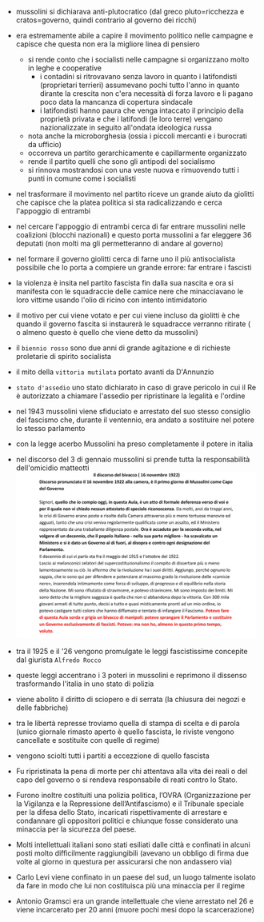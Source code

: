 - mussolini si dichiarava anti-plutocratico (dal greco pluto=ricchezza e cratos=governo, quindi contrario al governo dei ricchi)
- era estremamente abile a capire il movimento politico nelle campagne e capisce che questa non era la migliore linea di pensiero
    - si rende conto che i socialisti nelle campagne si organizzano molto in leghe e cooperative
        - i contadini si ritrovavano senza lavoro in quanto i latifondisti (proprietari terrieri) assumevano pochi tutto l'anno in quanto dirante la crescita non c'era necessità di forza lavoro e li pagano poco data la mancanza di copertura sindacale
        - i latifondisti hanno paura che venga intaccato il principio della proprietà privata e che i latifondi (le loro terre) vengano nazionalizzate in seguito all'ondata ideologica russa
    - nota anche la microborghesia (ossia i piccoli mercanti e i burocrati da ufficio)
    - occorreva un partito gerarchicamente e capillarmente organizzato
    - rende il partito quelli che sono gli antipodi del socialismo
    - si rinnova mostrandosi con una veste nuova e rimuovendo tutti i punti in comune come i socialisti
- nel trasformare il movimento nel partito riceve un grande aiuto da giolitti che capisce che la platea politica si sta radicalizzando e cerca l'appoggio di entrambi
- nel cercare l'appoggio di entrambi cerca di far entrare mussolini nelle coalizioni (blocchi nazionali) e questo porta mussolini a far eleggere 36 deputati (non molti ma gli permetteranno di andare al governo)
- nel formare il governo giolitti cerca di farne uno il più antisocialista possibile che lo porta a compiere un grande errore: far entrare i fascisti
- la violenza è insita nel partito fascista fin dalla sua nascita e ora si manifesta con le squadraccie delle camice nere che minacciavano le loro vittime usando l'olio di ricino con intento intimidatorio
- il motivo per cui viene votato e per cui viene incluso da giolitti è che quando il governo fascita si instaurerà le squadracce verranno ritirate ( o almeno questo è quello che viene detto da mussolini)

- il `biennio rosso` sono due anni di grande agitazione e di richieste proletarie di spirito socialista
- il mito della `vittoria mutilata` portato avanti da D'Annunzio
- `stato d'assedio` uno stato dichiarato in caso di grave pericolo in cui il Re è autorizzato a chiamare l'assedio per ripristinare la legalità e l'ordine
- nel 1943 mussolini viene sfiduciato e arrestato del suo stesso consiglio del fascismo che, durante il ventennio, era andato a sostituire nel potere lo stesso parlamento
- con la legge acerbo Mussolini ha preso completamente il potere in italia
- nel discorso del 3 di gennaio mussolini si prende tutta la responsabilità dell'omicidio matteotti ![puoi trovare tutto il discorso nel file "2025 02 10 - discorsi di mussolini.pdf"](2025%2002%2010%20-%20discorsi%20di%20mussolini.jpg)
- tra il 1925 e il '26 vengono promulgate le leggi fascistissime concepite dal giurista `Alfredo Rocco`
- queste leggi accentrano i 3 poteri in mussolini e reprimono il dissenso trasformando l'italia in uno stato di polizia
- viene abolito il diritto di sciopero e di serrata (la chiusura dei negozi e delle fabbriche)
- tra le libertà represse troviamo quella di stampa di scelta e di parola (unico giornale rimasto aperto è quello fascista, le riviste vengono cancellate e sostituite con quelle di regime)
- vengono sciolti tutti i partiti a eccezzione di quello fascista
- Fu ripristinata la pena di morte per chi attentava alla vita dei reali o del capo del governo o si rendeva responsabile di reati contro lo Stato.
- Furono inoltre costituiti una polizia politica, l’OVRA (Organizzazione per la Vigilanza e la Repressione dell’Antifascismo) e il Tribunale speciale per la difesa dello Stato, incaricati rispettivamente di arrestare e condannare gli oppositori politici e chiunque fosse considerato una minaccia per la sicurezza del paese.
- Molti intellettuali italiani sono stati esiliati dalle città e confinati in alcuni posti molto difficilmente raggiungibili (avevano un obbligo di firma due volte al giorno in questura per assicurarsi che non andassero via)
- Carlo Levi viene confinato in un paese del sud, un luogo talmente isolato da fare in modo che lui non costituisca più una minaccia per il regime
- Antonio Gramsci era un grande intellettuale che viene arrestato nel 26 e viene incarcerato per 20 anni (muore pochi mesi dopo la scarcerazione)
